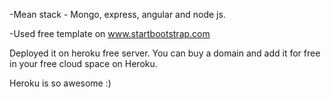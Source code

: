 
-Mean stack - Mongo, express, angular and node js.

-Used free template on www.startbootstrap.com

Deployed it on heroku free server. You can buy a domain and add it for free in your free cloud space on Heroku.




Heroku is so awesome :)

